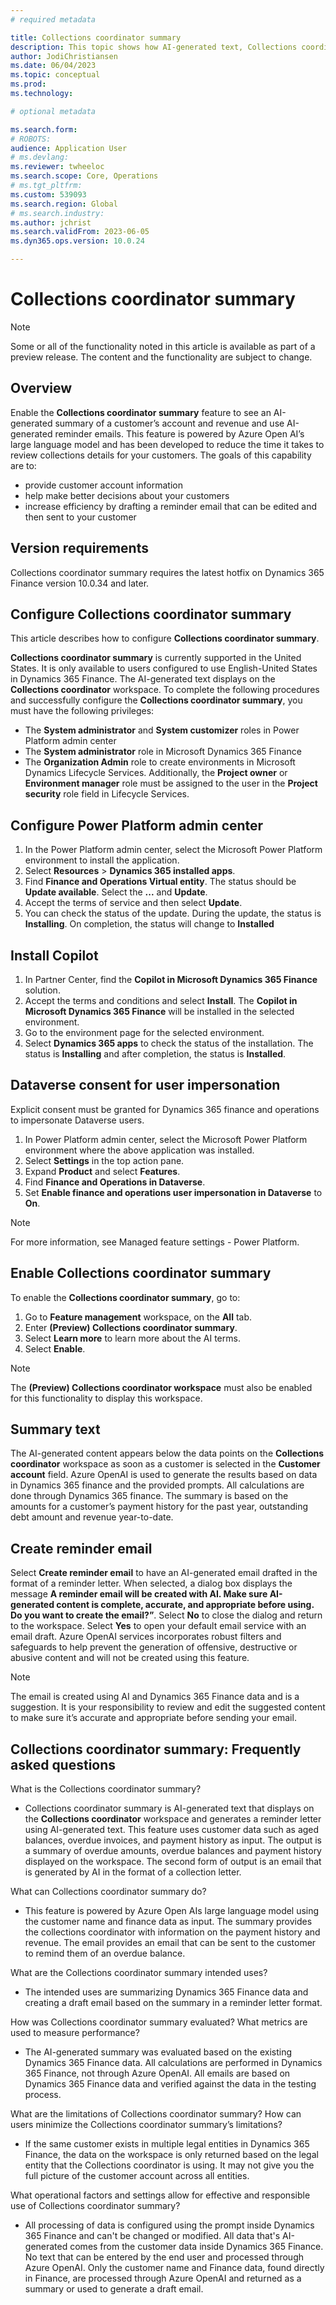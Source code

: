 ```yaml
---
# required metadata

title: Collections coordinator summary
description: This topic shows how AI-generated text, Collections coordinator summary, displays on the Collections coordinator workspace. 
author: JodiChristiansen
ms.date: 06/04/2023
ms.topic: conceptual
ms.prod: 
ms.technology: 

# optional metadata

ms.search.form:  
# ROBOTS: 
audience: Application User
# ms.devlang: 
ms.reviewer: twheeloc
ms.search.scope: Core, Operations
# ms.tgt_pltfrm: 
ms.custom: 539093
ms.search.region: Global
# ms.search.industry: 
ms.author: jchrist
ms.search.validFrom: 2023-06-05
ms.dyn365.ops.version: 10.0.24

---
```

# Collections coordinator summary

>[!Note] 
>Some or all of the functionality noted in this article is available as part of a preview release. The content and the functionality are subject to change. 

## Overview
Enable the **Collections coordinator summary** feature to see an AI-generated summary of a customer’s account and revenue and use AI-generated reminder emails. This feature is powered by Azure Open AI’s large language model and has been developed to reduce the time it takes to review collections details for your customers. The goals of this capability are to: 
 - provide customer account information 
 - help make better decisions about your customers 
 - increase efficiency by drafting a reminder email that can be edited and then sent to your customer

## Version requirements
Collections coordinator summary requires the latest hotfix on Dynamics 365 Finance version 10.0.34 and later. 

## Configure Collections coordinator summary
This article describes how to configure **Collections coordinator summary**.

**Collections coordinator summary** is currently supported in the United States. It is only available to users configured to use English-United States in Dynamics 365 Finance. The AI-generated text displays on the **Collections coordinator** workspace.
To complete the following procedures and successfully configure the **Collections coordinator summary**, you must have the following privileges:
 - The **System administrator** and **System customizer** roles in Power Platform admin center
 - The **System administrator** role in Microsoft Dynamics 365 Finance
 - The **Organization Admin** role to create environments in Microsoft Dynamics Lifecycle Services. Additionally, the **Project owner** or **Environment manager** role must be assigned to the user in the **Project security** role field in Lifecycle Services.

## Configure Power Platform admin center
1.	In the Power Platform admin center, select the Microsoft Power Platform environment to install the application. 
2.	Select **Resources** > **Dynamics 365 installed apps**. 
3.	Find **Finance and Operations Virtual entity**. The status should be **Update available**. Select the **...** and **Update**. 
4.	Accept the terms of service and then select **Update**. 
5.	You can check the status of the update. During the update, the status is **Installing**. On completion, the status will change to **Installed**

## Install Copilot 
1. In Partner Center, find the **Copilot in Microsoft Dynamics 365 Finance** solution. 
2. Accept the terms and conditions and select **Install**. The **Copilot in Microsoft Dynamics 365 Finance** will be installed in the selected environment.
3. Go to the environment page for the selected environment. 
4. Select **Dynamics 365 apps** to check the status of the installation. The status is **Installing** and after completion, the status is **Installed**.

## Dataverse consent for user impersonation
Explicit consent must be granted for Dynamics 365 finance and operations to impersonate Dataverse users. 

1. In Power Platform admin center, select the Microsoft Power Platform environment where the above application was installed.
2. Select **Settings** in the top action pane.
3. Expand **Product** and select **Features**. 
4. Find **Finance and Operations in Dataverse**.
5. Set **Enable finance and operations user impersonation in Dataverse** to **On**.  

>[!Note] 
>For more information, see Managed feature settings - Power Platform.

## Enable Collections coordinator summary 
To enable the **Collections coordinator summary**, go to:
1. Go to **Feature management** workspace, on the **All** tab. 
2. Enter **(Preview) Collections coordinator summary**. 
3. Select **Learn more** to learn more about the AI terms. 
4. Select **Enable**. 

>[!Note] 
>The **(Preview) Collections coordinator workspace** must also be enabled for this functionality to display this workspace.

## Summary text
The AI-generated content appears below the data points on the **Collections coordinator** workspace as soon as a customer is selected in the **Customer account** field. Azure OpenAI is used to generate the results based on data in Dynamics 365 finance and the provided prompts. All calculations are done through Dynamics 365 finance. The summary is based on the amounts for a customer’s payment history for the past year, outstanding debt amount and revenue year-to-date.

## Create reminder email
Select **Create reminder email** to have an AI-generated email drafted in the format of a reminder letter. When selected, a dialog box displays the message **A reminder email will be created with AI. Make sure AI-generated content is complete, accurate, and appropriate before using. Do you want to create the email?”**. Select **No** to close the dialog and return to the workspace. Select **Yes** to open your default email service with an email draft. Azure OpenAI services incorporates robust filters and safeguards to help prevent the generation of offensive, destructive or abusive content and will not be created using this feature.

>[!Note] 
>The email is created using AI and Dynamics 365 Finance data and is a suggestion. It is your responsibility to review and edit the suggested content to make sure it’s accurate and appropriate before sending your email.  

## Collections coordinator summary: Frequently asked questions
What is the Collections coordinator summary?
 - Collections coordinator summary is AI-generated text that displays on the **Collections coordinator** workspace and generates a reminder letter using AI-generated text. This feature uses customer data such as aged balances, overdue invoices, and payment history as input. The output is a summary of overdue amounts, overdue balances and payment history displayed on the workspace. The second form of output is an email that is generated by AI in the format of a collection letter. 

What can Collections coordinator summary do?
 - This feature is powered by Azure Open AIs large language model using the customer name and finance data as input. The summary provides the collections coordinator with information on the payment history and revenue. The email provides an email that can be sent to the customer to remind them of an overdue balance. 

What are the Collections coordinator summary intended uses? 
 - The intended uses are summarizing Dynamics 365 Finance data and creating a draft email based on the summary in a reminder letter format. 

How was Collections coordinator summary evaluated? What metrics are used to measure performance? 
 - The AI-generated summary was evaluated based on the existing Dynamics 365 Finance data. All calculations are performed in Dynamics 365 Finance, not through Azure OpenAI. All emails are based on Dynamics 365 Finance data and verified against the data in the testing process. 

What are the limitations of Collections coordinator summary? How can users minimize the Collections coordinator summary’s limitations? 
 - If the same customer exists in multiple legal entities in Dynamics 365 Finance, the data on the workspace is only returned based on the legal entity that the Collections coordinator is using. It may not give you the full picture of the customer account across all entities. 
 
What operational factors and settings allow for effective and responsible use of Collections coordinator summary? 
 - All processing of data is configured using the prompt inside Dynamics 365 Finance and can't be changed or modified. All data that's AI-generated comes from the customer data inside Dynamics 365 Finance. No text that can be entered by the end user and processed through Azure OpenAI. Only the customer name and Finance data, found directly in Finance, are processed through Azure OpenAI and returned as a summary or used to generate a draft email. 




